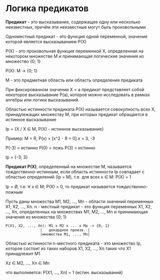 # Логика предикатов

**Предикат** - это высказывание, содержащее одну или несколько неизвестных, причём эти неизвестные могут быть произвольными

Одноместный предикат - это функция одной переменной, значение которой является высказыванием P(X)

P(X) - это произвольная функция переменной X, определенная на некотором множестве M и принимающая логические значения из множество {0; 1}

P(X): M -> {0; 1}

M - это предметная область или область определения предиката

При фиксированном значении X = a предикат представляет собой некоторое высказывание P(a), которое можно исследовать в рамках алгебры или логики высказываний.

Областью истинности предиката P(X) называется совокупность всех X, принадлежащих множеству M, при которых предикат обращается в истинное высказывание

Ip = {X / X ∈ M, P(X) - истинное высказывание}

Пример: M = R, P(x) = [x^2 - 9 = 0] x = 3, -3

P(-3) = истинно
P(0) = ложь
P(3) = истинно

Ip = {-3; 3}

**Предикат P(X)**, определенный на множестве M, называется _тождественно-истинным_, если область истинности Ip совпадает с областью определений (Ip = M), т.е. для всех x ∈ M: P(X) = 1

Ip = Ø, т.е. Ɐ x ∈ M; P(X) = 0, то предикат называется _тождественно-ложным_

Пусть даны множества M1, M2, ..., Mn - области значений переменных X1, X2, ..., Xn. n - местный предикат - это функция переменных X1, X2, ..., Xn, определенных на множествах M1, M2, ..., Mn и принимающая значения из множества {0; 1}

```
P(X1, X2, ..., Xn): M1 x M2 x ... x Ma -> {0; 1}
                |   декардное произв. |
                |множества M1, ..., Mn|
```

Областью истинности n-местного предиката - это множество Ip, которое состоит из таких наборов X1, X2, ..., Xn таких что X1 принадлежит M1

Xz ∈ M2, ..., Xn ∈ Mn

что выполняется: P(X1, ..., Xn) = 1 (истин. высказываний)

